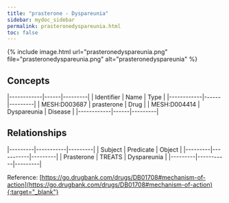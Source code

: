 ```yaml
---
title: "prasterone - Dyspareunia"
sidebar: mydoc_sidebar
permalink: prasteronedyspareunia.html
toc: false 
---
```


{% include image.html url="prasteronedyspareunia.png" file="prasteronedyspareunia.png" alt="prasteronedyspareunia" %}

## Concepts

|------------|------|---------|
| Identifier | Name | Type    |
|------------|------|---------|
| MESH:D003687 | prasterone | Drug |
| MESH:D004414 | Dyspareunia | Disease |
|------------|------|---------|

## Relationships

|---------|-----------|---------|
| Subject | Predicate | Object  |
|---------|-----------|---------|
| Prasterone | TREATS | Dyspareunia |
|---------|-----------|---------|

Reference: [https://go.drugbank.com/drugs/DB01708#mechanism-of-action](https://go.drugbank.com/drugs/DB01708#mechanism-of-action){:target="_blank"}